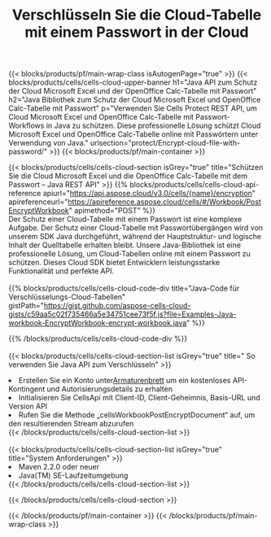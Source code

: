 ﻿---
title:  Verschlüsseln Sie die Cloud-Tabelle mit einem Passwort in der Cloud
description: Cloud-APIs und SDKs zum Schutz von Microsoft Excel und OpenOffice Calc. Verschlüsseln Sie die Cloud-Tabelle mit dem Passwort Cells Cloud API. Das SDK unterstützt verschiedene Entwicklungssprachen. Dazu gehören Android, C#, Go, Java, NodeJS, Perl, PHP, Python, Ruby und Swift.
url: /de/java/protect/encrypt-cloud-file-with-password/
---
{{< blocks/products/pf/main-wrap-class isAutogenPage="true" >}}
{{< blocks/products/cells/cells-cloud-upper-banner h1="Java API zum Schutz der Cloud Microsoft Excel und der OpenOffice Calc-Tabelle mit Passwort" h2="Java Bibliothek zum Schutz der Cloud Microsoft Excel und OpenOffice Calc-Tabelle mit Passwort" p="Verwenden Sie Cells Protect REST API, um Cloud Microsoft Excel und OpenOffice Calc-Tabelle mit Passwort-Workflows in Java zu schützen. Diese professionelle Lösung schützt Cloud Microsoft Excel und OpenOffice Calc-Tabelle online mit Passwörtern unter Verwendung von Java." urlsection="protect/Encrypt-cloud-file-with-password/" >}}
{{< blocks/products/pf/main-container >}}

{{< blocks/products/cells/cells-cloud-section isGrey="true" title="Schützen Sie die Cloud Microsoft Excel und die OpenOffice Calc-Tabelle mit dem Passwort – Java REST API" >}}
{{% blocks/products/cells/cells-cloud-api-reference apiurl="https://api.aspose.cloud/v3.0/cells/{name}/encryption" apireferenceurl="https://apireference.aspose.cloud/cells/#/Workbook/PostEncryptWorkbook" apimethod="POST" %}}
<br/>
Der Schutz einer Cloud-Tabelle mit einem Passwort ist eine komplexe Aufgabe. Der Schutz einer Cloud-Tabelle mit Passwortübergängen wird von unserem SDK Java durchgeführt, während der Hauptstruktur- und logische Inhalt der Quelltabelle erhalten bleibt. Unsere Java-Bibliothek ist eine professionelle Lösung, um Cloud-Tabellen online mit einem Passwort zu schützen. Dieses Cloud SDK bietet Entwicklern leistungsstarke Funktionalität und perfekte API.
<br/>
<br/>
{{% blocks/products/cells/cells-cloud-code-div title="Java-Code für Verschlüsselungs-Cloud-Tabellen" gistPath="https://gist.github.com/aspose-cells-cloud-gists/c59aa5c02f735466a5e34751cee73f5f.js?file=Examples-Java-workbook-EncryptWorkbook-encrypt-workbook.java" %}}
  
{{% /blocks/products/cells/cells-cloud-code-div %}}
<br/>
<br/>
{{< blocks/products/cells/cells-cloud-section-list isGrey="true" title=" So verwenden Sie Java API zum Verschlüsseln" >}}
<li> Erstellen Sie ein Konto unter<a href="https://dashboard.aspose.cloud/">Armaturenbrett</a> um ein kostenloses API-Kontingent und Autorisierungsdetails zu erhalten</li>
<li>Initialisieren Sie CellsApi mit Client-ID, Client-Geheimnis, Basis-URL und Version API</li>
<li>Rufen Sie die Methode „cellsWorkbookPostEncryptDocument“ auf, um den resultierenden Stream abzurufen</li>
{{< /blocks/products/cells/cells-cloud-section-list >}}
<br/>
<br/>
{{< blocks/products/cells/cells-cloud-section-list isGrey="true" title="System Anforderungen" >}}
<li>Maven 2.2.0 oder neuer</li>
<li>Java(TM) SE-Laufzeitumgebung</li>
{{< /blocks/products/cells/cells-cloud-section-list >}}

{{< /blocks/products/cells/cells-cloud-section >}}

{{< /blocks/products/pf/main-container >}}
{{< /blocks/products/pf/main-wrap-class >}}
